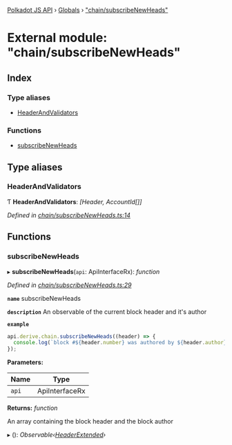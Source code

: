 [Polkadot JS API](../README.md) › [Globals](../globals.md) › ["chain/subscribeNewHeads"](_chain_subscribenewheads_.md)

# External module: "chain/subscribeNewHeads"

## Index

### Type aliases

* [HeaderAndValidators](_chain_subscribenewheads_.md#headerandvalidators)

### Functions

* [subscribeNewHeads](_chain_subscribenewheads_.md#subscribenewheads)

## Type aliases

###  HeaderAndValidators

Ƭ **HeaderAndValidators**: *[Header, AccountId[]]*

*Defined in [chain/subscribeNewHeads.ts:14](https://github.com/polkadot-js/api/blob/b36660a/packages/api-derive/src/chain/subscribeNewHeads.ts#L14)*

## Functions

###  subscribeNewHeads

▸ **subscribeNewHeads**(`api`: ApiInterfaceRx): *function*

*Defined in [chain/subscribeNewHeads.ts:29](https://github.com/polkadot-js/api/blob/b36660a/packages/api-derive/src/chain/subscribeNewHeads.ts#L29)*

**`name`** subscribeNewHeads

**`description`** An observable of the current block header and it's author

**`example`** 
<BR>

```javascript
api.derive.chain.subscribeNewHeads((header) => {
  console.log(`block #${header.number} was authored by ${header.author}`);
});
```

**Parameters:**

Name | Type |
------ | ------ |
`api` | ApiInterfaceRx |

**Returns:** *function*

An array containing the block header and the block author

▸ (): *Observable‹[HeaderExtended](../classes/_type_headerextended_.headerextended.md)›*

